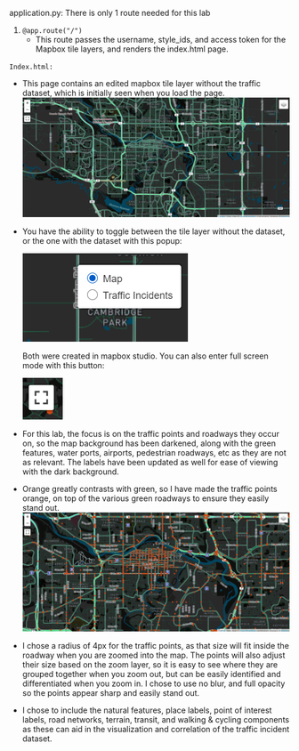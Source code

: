 application.py:
There is only 1 route needed for this lab

1. `@app.route("/")` 
	- This route passes the username, style_ids, and access token for the Mapbox tile layers, and renders the index.html page.
	

`Index.html:`

- This page contains an edited mapbox tile layer without the traffic dataset, which is initially seen when you load the page. ![](https://github.com/mitchellbrown98/ENGO551Lab3/blob/main/screenshots/2021-03-05_14h30_31.png)

- You have the ability to toggle between the tile layer without the dataset, or the one with the dataset with this popup:

  ![](https://github.com/mitchellbrown98/ENGO551Lab3/blob/main/screenshots/2021-03-05_14h30_41.png) 

  Both were created in mapbox studio. You can also enter full screen mode with this button:

  ![](https://github.com/mitchellbrown98/ENGO551Lab3/blob/main/screenshots/2021-03-05_14h07_02.png)

- For this lab, the focus is on the traffic points and roadways they occur on, so the map background has been darkened, along with the green features, water ports, airports, pedestrian roadways, etc as they are not as relevant. The labels have been updated as well for ease of viewing with the dark background.

- Orange greatly contrasts with green, so I have made the traffic points orange, on top of the various green roadways to ensure they easily stand out.![](https://github.com/mitchellbrown98/ENGO551Lab3/blob/main/screenshots/2021-03-05_14h06_52.png)

- I chose a radius of 4px for the traffic points, as that size will fit inside the roadway when you are zoomed into the map. The points will also adjust their size based on the zoom layer, so it is easy to see where they are grouped together when you zoom out, but can be easily identified and differentiated when you zoom in. I chose to use no blur, and full opacity so the points appear sharp and easily stand out.

- I chose to include the natural features, place labels, point of interest labels, road networks, terrain, transit, and walking & cycling components as these can aid in the visualization and correlation of the traffic incident dataset. 
